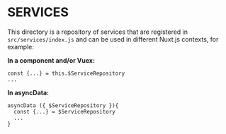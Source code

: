 # SERVICES

This directory is a repository of services that are registered in `src/services/index.js` and can be used in different Nuxt.js contexts, for example:

**In a component and/or Vuex:**
```
const {...} = this.$ServiceRepository
...
```

**In asyncData:** 
```
asyncData ({ $ServiceRepository }){
  const {...} = $ServiceRepository
  ... 
}

```
